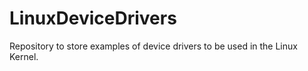 # LinuxDeviceDrivers
Repository to store examples of device drivers to be used in the Linux Kernel.
